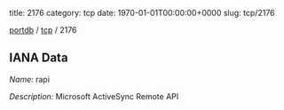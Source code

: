 title: 2176
category: tcp
date: 1970-01-01T00:00:00+0000
slug: tcp/2176

[portdb](/) / [tcp](/category/tcp.html) / 2176


## IANA Data

_Name:_ rapi

_Description:_ Microsoft ActiveSync Remote API

